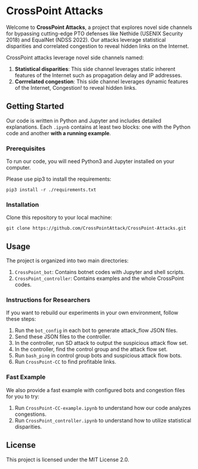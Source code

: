 # CrossPoint Attacks

Welcome to **CrossPoint Attacks**, a project that explores novel side channels for bypassing cutting-edge PTO defenses like Nethide (USENIX Security 2018) and EqualNet (NDSS 2022). Our attacks leverage statistical disparities and correlated congestion to reveal hidden links on the Internet.

CrossPoint attacks leverage novel side channels named:

1. **Statistical disparities**: This side channel leverages static inherent features of the Internet such as propagation delay and IP addresses.
2. **Corrrelated congestion**: This side channel leverages dynamic features of the Internet, Congestion! to reveal hidden links. 



## Getting Started

Our code is written in Python and Jupyter and includes detailed explanations. Each `.ipynb` contains at least two blocks: one with the Python code and another **with a running example**.

### Prerequisites

To run our code, you will need Python3 and Jupyter installed on your computer.

Please use pip3 to install the requirements:

```
pip3 install -r ./requirements.txt
```

### Installation

Clone this repository to your local machine:

```
git clone https://github.com/CrossPointAttack/CrossPoint-Attacks.git
```

## Usage

The project is organized into two main directories:

1. `CrossPoint_bot`: Contains botnet codes with Jupyter and shell scripts.
2. `CrossPoint_controller`: Contains examples and the whole CrossPoint codes.

### Instructions for Researchers

If you want to rebuild our experiments in your own environment, follow these steps:

1. Run the `bot_config` in each bot to generate attack_flow JSON files.
2. Send these JSON files to the controller.
3. In the controller, run SD attack to output the suspicious attack flow set.
4. In the controller, find the control group and the attack flow set.
5. Run `bash_ping` in control group bots and suspicious attack flow bots.
6. Run `CrossPoint-CC` to find profitable links.

### Fast Example

We also provide a fast example with configured bots and congestion files for you to try:

1. Run `CrossPoint-CC-example.ipynb` to understand how our code analyzes congestions.
2. Run `CrossPoint_controller.ipynb` to understand how to utilize statistical disparities.

## License

This project is licensed under the MIT License 2.0.

